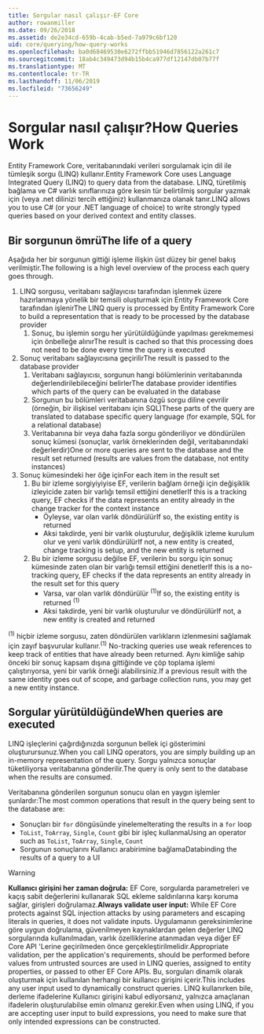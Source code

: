 ```yaml
---
title: Sorgular nasıl çalışır-EF Core
author: rowanmiller
ms.date: 09/26/2018
ms.assetid: de2e34cd-659b-4cab-b5ed-7a979c6bf120
uid: core/querying/how-query-works
ms.openlocfilehash: ba0d68469530e6272ffbb51946d7856122a261c7
ms.sourcegitcommit: 18ab4c349473d94b15b4ca977df12147db07b77f
ms.translationtype: MT
ms.contentlocale: tr-TR
ms.lasthandoff: 11/06/2019
ms.locfileid: "73656249"
---
```

# <a name="how-queries-work"></a><span data-ttu-id="1961c-102">Sorgular nasıl çalışır?</span><span class="sxs-lookup"><span data-stu-id="1961c-102">How Queries Work</span></span>

<span data-ttu-id="1961c-103">Entity Framework Core, veritabanındaki verileri sorgulamak için dil ile tümleşik sorgu (LINQ) kullanır.</span><span class="sxs-lookup"><span data-stu-id="1961c-103">Entity Framework Core uses Language Integrated Query (LINQ) to query data from the database.</span></span> <span data-ttu-id="1961c-104">LINQ, türetilmiş bağlama ve C# varlık sınıflarınıza göre kesin tür belirtilmiş sorgular yazmak için (veya .net dilinizi tercih ettiğiniz) kullanmanıza olanak tanır.</span><span class="sxs-lookup"><span data-stu-id="1961c-104">LINQ allows you to use C# (or your .NET language of choice) to write strongly typed queries based on your derived context and entity classes.</span></span>

## <a name="the-life-of-a-query"></a><span data-ttu-id="1961c-105">Bir sorgunun ömrü</span><span class="sxs-lookup"><span data-stu-id="1961c-105">The life of a query</span></span>

<span data-ttu-id="1961c-106">Aşağıda her bir sorgunun gittiği işleme ilişkin üst düzey bir genel bakış verilmiştir.</span><span class="sxs-lookup"><span data-stu-id="1961c-106">The following is a high level overview of the process each query goes through.</span></span>

1. <span data-ttu-id="1961c-107">LINQ sorgusu, veritabanı sağlayıcısı tarafından işlenmek üzere hazırlanmaya yönelik bir temsili oluşturmak için Entity Framework Core tarafından işlenir</span><span class="sxs-lookup"><span data-stu-id="1961c-107">The LINQ query is processed by Entity Framework Core to build a representation that is ready to be processed by the database provider</span></span>
   1. <span data-ttu-id="1961c-108">Sonuç, bu işlemin sorgu her yürütüldüğünde yapılması gerekmemesi için önbelleğe alınır</span><span class="sxs-lookup"><span data-stu-id="1961c-108">The result is cached so that this processing does not need to be done every time the query is executed</span></span>
2. <span data-ttu-id="1961c-109">Sonuç veritabanı sağlayıcısına geçirilir</span><span class="sxs-lookup"><span data-stu-id="1961c-109">The result is passed to the database provider</span></span>
   1. <span data-ttu-id="1961c-110">Veritabanı sağlayıcısı, sorgunun hangi bölümlerinin veritabanında değerlendirilebileceğini belirler</span><span class="sxs-lookup"><span data-stu-id="1961c-110">The database provider identifies which parts of the query can be evaluated in the database</span></span>
   2. <span data-ttu-id="1961c-111">Sorgunun bu bölümleri veritabanına özgü sorgu diline çevrilir (örneğin, bir ilişkisel veritabanı için SQL)</span><span class="sxs-lookup"><span data-stu-id="1961c-111">These parts of the query are translated to database specific query language (for example, SQL for a relational database)</span></span>
   3. <span data-ttu-id="1961c-112">Veritabanına bir veya daha fazla sorgu gönderiliyor ve döndürülen sonuç kümesi (sonuçlar, varlık örneklerinden değil, veritabanındaki değerlerdir)</span><span class="sxs-lookup"><span data-stu-id="1961c-112">One or more queries are sent to the database and the result set returned (results are values from the database, not entity instances)</span></span>
3. <span data-ttu-id="1961c-113">Sonuç kümesindeki her öğe için</span><span class="sxs-lookup"><span data-stu-id="1961c-113">For each item in the result set</span></span>
   1. <span data-ttu-id="1961c-114">Bu bir izleme sorgiyiyiyise EF, verilerin bağlam örneği için değişiklik izleyicide zaten bir varlığı temsil ettiğini denetler</span><span class="sxs-lookup"><span data-stu-id="1961c-114">If this is a tracking query, EF checks if the data represents an entity already in the change tracker for the context instance</span></span>
      * <span data-ttu-id="1961c-115">Öyleyse, var olan varlık döndürülür</span><span class="sxs-lookup"><span data-stu-id="1961c-115">If so, the existing entity is returned</span></span>
      * <span data-ttu-id="1961c-116">Aksi takdirde, yeni bir varlık oluşturulur, değişiklik izleme kurulum olur ve yeni varlık döndürülür</span><span class="sxs-lookup"><span data-stu-id="1961c-116">If not, a new entity is created, change tracking is setup, and the new entity is returned</span></span>
   2. <span data-ttu-id="1961c-117">Bu bir izleme sorgusu değilse EF, verilerin bu sorgu için sonuç kümesinde zaten olan bir varlığı temsil ettiğini denetler</span><span class="sxs-lookup"><span data-stu-id="1961c-117">If this is a no-tracking query, EF checks if the data represents an entity already in the result set for this query</span></span>
      * <span data-ttu-id="1961c-118">Varsa, var olan varlık döndürülür <sup>(1)</sup></span><span class="sxs-lookup"><span data-stu-id="1961c-118">If so, the existing entity is returned <sup>(1)</sup></span></span>
      * <span data-ttu-id="1961c-119">Aksi takdirde, yeni bir varlık oluşturulur ve döndürülür</span><span class="sxs-lookup"><span data-stu-id="1961c-119">If not, a new entity is created and returned</span></span>

<span data-ttu-id="1961c-120"><sup>(1)</sup> hiçbir izleme sorgusu, zaten döndürülen varlıkların izlenmesini sağlamak için zayıf başvurular kullanır.</span><span class="sxs-lookup"><span data-stu-id="1961c-120"><sup>(1)</sup> No-tracking queries use weak references to keep track of entities that have already been returned.</span></span> <span data-ttu-id="1961c-121">Aynı kimliğe sahip önceki bir sonuç kapsam dışına gittiğinde ve çöp toplama işlemi çalıştırıyorsa, yeni bir varlık örneği alabilirsiniz.</span><span class="sxs-lookup"><span data-stu-id="1961c-121">If a previous result with the same identity goes out of scope, and garbage collection runs, you may get a new entity instance.</span></span>

## <a name="when-queries-are-executed"></a><span data-ttu-id="1961c-122">Sorgular yürütüldüğünde</span><span class="sxs-lookup"><span data-stu-id="1961c-122">When queries are executed</span></span>

<span data-ttu-id="1961c-123">LINQ işleçlerini çağırdığınızda sorgunun bellek içi gösterimini oluşturursunuz.</span><span class="sxs-lookup"><span data-stu-id="1961c-123">When you call LINQ operators, you are simply building up an in-memory representation of the query.</span></span> <span data-ttu-id="1961c-124">Sorgu yalnızca sonuçlar tüketiliyorsa veritabanına gönderilir.</span><span class="sxs-lookup"><span data-stu-id="1961c-124">The query is only sent to the database when the results are consumed.</span></span>

<span data-ttu-id="1961c-125">Veritabanına gönderilen sorgunun sonucu olan en yaygın işlemler şunlardır:</span><span class="sxs-lookup"><span data-stu-id="1961c-125">The most common operations that result in the query being sent to the database are:</span></span>

* <span data-ttu-id="1961c-126">Sonuçları bir `for` döngüsünde yineleme</span><span class="sxs-lookup"><span data-stu-id="1961c-126">Iterating the results in a `for` loop</span></span>
* <span data-ttu-id="1961c-127">`ToList`, `ToArray`, `Single`, `Count` gibi bir işleç kullanma</span><span class="sxs-lookup"><span data-stu-id="1961c-127">Using an operator such as `ToList`, `ToArray`, `Single`, `Count`</span></span>
* <span data-ttu-id="1961c-128">Sorgunun sonuçlarını Kullanıcı arabirimine bağlama</span><span class="sxs-lookup"><span data-stu-id="1961c-128">Databinding the results of a query to a UI</span></span>

> [!WARNING]  
> <span data-ttu-id="1961c-129">**Kullanıcı girişini her zaman doğrula:** EF Core, sorgularda parametreleri ve kaçış sabit değerlerini kullanarak SQL ekleme saldırılarına karşı koruma sağlar, girişleri doğrulamaz.</span><span class="sxs-lookup"><span data-stu-id="1961c-129">**Always validate user input:** While EF Core protects against SQL injection attacks by using parameters and escaping literals in queries, it does not validate inputs.</span></span> <span data-ttu-id="1961c-130">Uygulamanın gereksinimlerine göre uygun doğrulama, güvenilmeyen kaynaklardan gelen değerler LINQ sorgularında kullanılmadan, varlık özelliklerine atanmadan veya diğer EF Core API 'Lerine geçirilmeden önce gerçekleştirilmelidir.</span><span class="sxs-lookup"><span data-stu-id="1961c-130">Appropriate validation, per the application's requirements, should be performed before values from untrusted sources are used in LINQ queries, assigned to entity properties, or passed to other EF Core APIs.</span></span> <span data-ttu-id="1961c-131">Bu, sorguları dinamik olarak oluşturmak için kullanılan herhangi bir kullanıcı girişini içerir.</span><span class="sxs-lookup"><span data-stu-id="1961c-131">This includes any user input used to dynamically construct queries.</span></span> <span data-ttu-id="1961c-132">LINQ kullanırken bile, derleme ifadelerine Kullanıcı girişini kabul ediyorsanız, yalnızca amaçlanan ifadelerin oluşturulabilse emin olmanız gerekir.</span><span class="sxs-lookup"><span data-stu-id="1961c-132">Even when using LINQ, if you are accepting user input to build expressions, you need to make sure that only intended expressions can be constructed.</span></span>
